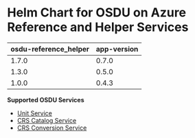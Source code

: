 # Helm Chart for OSDU on Azure Reference and Helper Services

| osdu-reference_helper  | app-version  |
| ---------------------- | ----------   |
| 1.7.0                  | 0.7.0        |
| 1.3.0                  | 0.5.0        |
| 1.0.0                  | 0.4.3        |

__Supported OSDU Services__

- [Unit Service](https://community.opengroup.org/osdu/platform/system/reference/unit-service)
- [CRS Catalog Service](https://community.opengroup.org/osdu/platform/system/reference/crs-catalog-service)
- [CRS Conversion Service](https://community.opengroup.org/osdu/platform/system/reference/crs-conversion-service)
